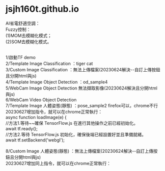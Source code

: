 # jsjh160t.github.io

AI省電舒適空調：<br>
Fuzzy控制：<br>
(1)MOM去模糊化模式；<br>
(2)SOM去模糊化模式。<br><br>

1/啟動TF demo<br>
2/Template Image Classification ：tiger cat<br>
3/Custom Image Classification  ：無法上傳檔案(20230624解決--自訂上傳按鈕且分開html與js)<br>
4/Template Image Object Detection ：od_sample4<br>
5/WebCam Image Object Detection  無法擷取影像(20230624解決且分開html與js)<br>
6/WebCam Video  Object Detection<br>
7/Template Image 人體姿態(靜態) ：pose_sample2  firefox可以，chrome不行<br>
  20230627增加指令，就可以在chrome正常執行：<br>
  async function loadImage(e) {<br>
    //方法1.等待~~確保 TensorFlow.js 在進行其他操作之前已經初始化。<br>
    await tf.ready();<br>
    //方法2.等待 TensorFlow.js 初始化，確保後端已經設置好並且準備就緒。<br>
    await tf.setBackend('webgl');<br>  
8/Custom Image 人體姿態(靜態) ：無法上傳檔案(20230624解決--自訂上傳按鈕且分開html與js)<br>
  20230627增加同上指令，就可以在chrome正常執行：<br>
